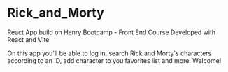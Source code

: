 # Rick_and_Morty

React App build on Henry Bootcamp - Front End Course
Developed with React and Vite

On this app you'll be able to log in, search Rick and Morty's characters according to an ID,
add character to you favorites list and more.
Welcome!
